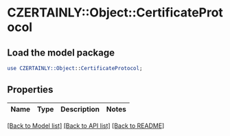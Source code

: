 # CZERTAINLY::Object::CertificateProtocol

## Load the model package
```perl
use CZERTAINLY::Object::CertificateProtocol;
```

## Properties
Name | Type | Description | Notes
------------ | ------------- | ------------- | -------------

[[Back to Model list]](../README.md#documentation-for-models) [[Back to API list]](../README.md#documentation-for-api-endpoints) [[Back to README]](../README.md)


